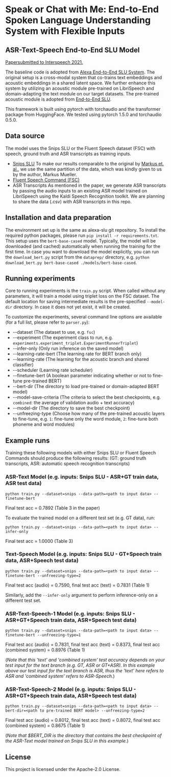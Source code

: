 # Speak or Chat with Me: End-to-End Spoken Language Understanding System with Flexible Inputs

## ASR-Text-Speech End-to-End SLU Model

[Papersubmitted to Interspeech 2021.](https://arxiv.org/abs/2104.05752) 

The baseline code is adopted from [Alexa End-to-End SLU System](https://github.com/alexa/alexa-end-to-end-slu). 
The original setup is a cross-modal system that co-trains text embeddings and acoustic embeddings in a shared latent space.
We further enhance this system by utilizing an acoustic module pre-trained on LibriSpeech and domain-adapting the text module on our target datasets. The pre-trained acoustic module is adopted from [End-to-End SLU](https://github.com/lorenlugosch/end-to-end-SLU).

This framework is built using pytorch with torchaudio and the transformer package from HuggingFace.
We tested using pytorch 1.5.0 and torchaudio 0.5.0.

## Data source

The model uses the Snips SLU or the Fluent Speech dataset (FSC) with speech, ground truth and ASR transcripts as training inputs.
- [Snips SLU](https://arxiv.org/pdf/1810.12735.pdf)
To make our results comparable to the original by [Markus et. al.](https://github.com/alexa/alexa-end-to-end-slu), we use the same partition of the data, which was kindly given to us by the author, Markus Mueller.
- [Fluent Speech Command (FSC)](https://zenodo.org/record/3509828#.YH8fauhKhPZ)
- ASR Transcripts
As mentioned in the paper, we generate ASR transcripts by passing the audio inputs to an existing ASR model trained on LibriSpeech using the Kaldi Speech Recognition toolkit. We are planning to share the data (.csv) with ASR transcripts in this repo.

## Installation and data preparation

The environment set up is the same as alexa-slu git repository.
To install the required python packages, please run `pip install -r requirements.txt`. This setup uses the `bert-base-cased` model.
Typically, the model will be downloaded (and cached) automatically when running the training for the first time.
In case you want to download the model explicitly, you can run the `download_bert.py` script from the `dataprep/` directory,
e.g. `python download_bert.py bert-base-cased ./models/bert-base-cased`. 

## Running experiments

Core to running experiments is the `train.py` script.
When called without any parameters, it will train a model using triplet loss on the FSC dataset.
The default location for saving intermediate results is the pre-specified `--model-dir` directory.
In case it does not yet exist, it will be created.

To customize the experiments, several command line options are available (for a full list, please refer to `parser.py`):

* --dataset (The dataset to use, e.g. `fsc`)
* --experiment (The experiment class to run, e.g. `experiments.experiment_triplet.ExperimentRunnerTriplet`)
* --infer-only (Only run inference on the saved model)
* --learning-rate-bert (The learning rate for BERT branch only)
* --learning-rate (The learning for the acoustic branch and shared classifier)
* --scheduler (Learning rate scheduler)
* --finetune-bert (A boolean parameter indicating whether or not to fine-tune pre-trained BERT)
* --bert-dir (The directory to load pre-trained or domain-adapted BERT model)
* --model-save-criteria (The criteria to select the best checkpoints, e.g. `combined`: the average of validation audio + text accuracy)
* --model-dir (The directory to save the best checkpoint)
* --unfreezing-type (Choose how many of the pre-trained acoustic layers to fine-tune, e.g. `1`: fine-tune only the word module, `2`: fine-tune both phoneme and word modules)

## Example runs

Training these following models with either Snips SLU or Fluent Speech Commands should produce the following results:
(GT: ground truth transcripts, ASR: automatic speech recognition transcripts)


### ASR-Text Model (e.g. inputs: Snips SLU - ASR+GT train data, ASR test data)

`python train.py --dataset=snips --data-path=<path to input data> --finetune-bert` 

Final test acc = 0.7892 (Table 3 in the paper)

To evaluate the trained model on a different test set (e.g. GT data), run:

`python train.py --dataset=snips --data-path=<path to input data> --infer-only`

Final test acc = 1.0000 (Table 3)


### Text-Speech Model (e.g. inputs: Snips SLU - GT+Speech train data, ASR+Speech test data)

`python train.py --dataset=snips --data-path=<path to input data> --finetune-bert --unfreezing-type=2`

Final test acc (audio) = 0.7590, final test acc (text) = 0.7831 (Table 1)

Similarly, add the `--infer-only` argument to perform inference-only on a different test set.


### ASR-Text-Speech-1 Model (e.g. inputs: Snips SLU - ASR+GT+Speech train data, ASR+Speech test data)

`python train.py --dataset=snips --data-path=<path to input data> --finetune-bert --unfreezing-type=1`

Final test acc (audio) = 0.7831, final test acc (text) = 0.8373, final test acc (combined system) = 0.8976 (Table 1)

(*Note that this 'text' and 'combined system' test accuracy depends on your test input for the text branch (e.g. GT, ASR or GT+ASR). 
In this example above our test input for the text branch is ASR, thus the 'text' here refers to ASR and 'combined system' refers to ASR-Speech.*)


### ASR-Text-Speech-2 Model (e.g. inputs: Snips SLU - ASR+GT+Speech train data, ASR+Speech test data)

`python train.py --dataset=snips --data-path=<path to input data> --bert-dir=<path to pre-trained BERT model> --unfreezing-type=2`

Final test acc (audio) = 0.8012, final test acc (text) = 0.8072, final test acc (combined system) = 0.8675 (Table 1)

(*Note that $BERT_DIR is the directory that contains the best checkpoint of the ASR-Text model trained on Snips SLU in this example.*)


## License

This project is licensed under the Apache-2.0 License.
